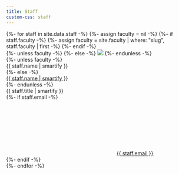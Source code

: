 ```yaml
---
title: Staff
custom-css: staff
---
```


<section class="standard-block">

<div>
{%- for staff in site.data.staff -%}
{%- assign faculty = nil -%}
{%- if staff.faculty -%}
    {%- assign faculty = site.faculty | where: "slug", staff.faculty | first -%}
{%- endif -%}
<div>
    <div class="image">
{%- unless faculty -%}
{%- else -%}
    <img src="{% include site/faculty-headshot-filepath.html faculty=faculty %}" />
{%- endunless -%}
    </div>
{%- unless faculty -%}
    <div class="name">{{ staff.name | smartify }}</div>
{%- else -%}
    <div class="name"><a href="{{ faculty.url | relative_url }}">{{ staff.name | smartify }}</a></div>
{%- endunless -%}
    <div class="title">{{ staff.title | smartify }}</div>
    {%- if staff.email -%}
    <div class="email"><svg><use xlink:href="#envelope" /></svg><a href="mailto:{{ staff.email }}">{{ staff.email }}</a></div>
    {%- endif -%}
</div>
{%- endfor -%}
</div>

</section>